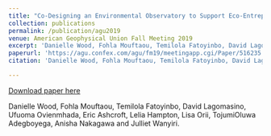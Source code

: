 ```yaml
---
title: "Co-Designing an Environmental Observatory to Support Eco-Entrepreneurship in Benin"
collection: publications
permalink: /publication/agu2019
venue: American Geophysical Union Fall Meeting 2019
excerpt: 'Danielle Wood, Fohla Mouftaou, Temilola Fatoyinbo, David Lagomasino, Ufuoma Ovienmhada, Eric Ashcroft, Lelia Hampton, Lisa Orii, TojumiOluwa Adegboyega, Anisha Nakagawa and Julliet Wanyiri.'
paperurl: 'https://agu.confex.com/agu/fm19/meetingapp.cgi/Paper/516235'
citation: 'Danielle Wood, Fohla Mouftaou, Temilola Fatoyinbo, David Lagomasino, Ufuoma Ovienmhada, Eric Ashcroft, Lelia Hampton, Lisa Orii, TojumiOluwa Adegboyega, Anisha Nakagawa and Julliet Wanyiri.'

---
```


[Download paper here](https://agu.confex.com/agu/fm19/meetingapp.cgi/Paper/516235)

Danielle Wood, Fohla Mouftaou, Temilola Fatoyinbo, David Lagomasino, Ufuoma Ovienmhada, Eric Ashcroft, Lelia Hampton, Lisa Orii, TojumiOluwa Adegboyega, Anisha Nakagawa and Julliet Wanyiri.
